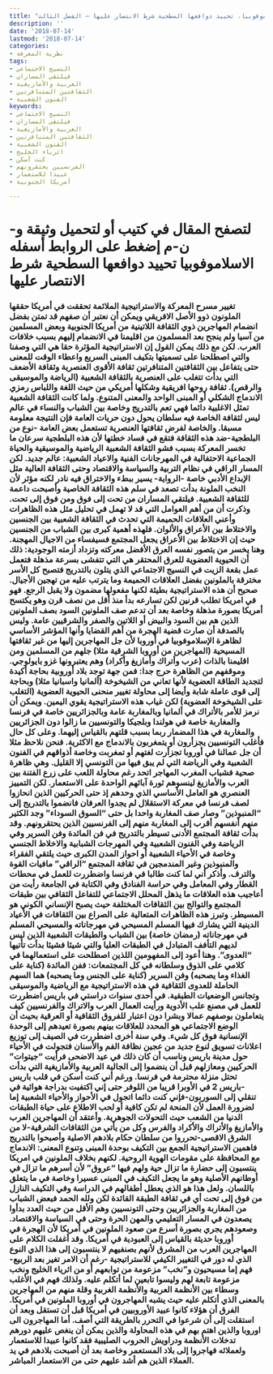 ```yaml
---
title: "الاسلاموفوبيا، تحييد دوافعها السطحية شرط الانتصار عليها – الفصل الثالث"
description: ''
date: '2018-07-14'
lastmod: '2018-07-14'
categories:
- نظرية المعرفة
tags:
- النسيج الاجتماعي
- فيلتقي المساران
- العربية والأمازيغية
- الثقافتين المتنافرتين
- الفنون الشعبية
keywords:
- النسيج الاجتماعي
- فيلتقي المساران
- العربية والأمازيغية
- الثقافتين المتنافرتين
- الفنون الشعبية
- اثرياء الخليج
- كنت أسكن
- الفرنسيين يحتقرونهم
- عبيدا للاستعمار
- أمريكا الجنوبية

---
```

# **لتصفح المقال في كتيب أو لتحميل وثيقة و-ن-م إضغط على الروابط أسفله** **الاسلاموفوبيا تحييد دوافعها السطحية شرط الانتصار عليها**

### تغيير مسرح المعركة والاستراتيجية الملائمة تحققت في أمريكا حققها الملونون ذوو الأصل الافريقي ويمكن أن نعتبر أن صفهم قد تمتن بفضل انضمام المهاجرين ذوي الثقافة اللاتينية من أمريكا الجنوبية وبعض المسلمين من آسيا ولم ينجح بعد المسلمون من اقليمنا في الانضمام إليهم بسبب خلافات العرب. لكن مع ذلك يمكن القول إن الاستراتيجية المؤثرة حقا هي التي وصفنا والتي اصطلحنا على تسميتها بتكيف المبنى السريع واعطاء الوقت للمعنى حتى يتفاعل بين الثقافتين المتنافرتين ثقافة الأقوى العنصرية وثقافة الأضعف التي بدأت تتغلب على العنصرية بالثقافة الشعبية (الرياضة والموسيقى والرقص). ثقافة روحها افريقية وشكلها أمريكي من حيث اللغة واللباس رمزي الاندماج الشكلي أو المبنى الواحد والمعنى المتنوع. ولما كانت الثقافة الشعبية تمثل الاغلبية دائما فهي تعم بالتدريج وخاصة بين الشباب والنساء في عالم ليس لثقافة الخاصة فيه سلطان يحول دون حريات العامة فإن النتيجة معلومة مسبقا. والخاصة لفرض ثقافتها العنصرية تستعمل بعض العامة -نوع من البلطجية-ضد هذه الثقافة فتقع في فساد خطتها لأن هذه البلطجية سرعان ما تخسر المعركة بسبب فشو الثقافة الشعبية الرياضية والموسيقية والحياة الجماعية الاحتفالية في المهرجانات الفنية والاعياد الشعبية: عالم جديد. لكن المسار الراقي في نظام التربية والسياسة والاقتصاد وحتى الثقافة العالية مثل الإبداع الأدبي خاصة -الرواية- يسير ببطء والاختراق فيه نادر لكنه مؤثر لأن النخب الملونة بدأت تصعد في سلم هذه الثقافة الخاصية وأصبحت داعمة للثقافة الشعبية. فيلتقي المساران من تحت إلى فوق ومن فوق إلى تحت. وذكرت أن من أهم العوامل التي قد لا تهمل في تحليل مثل هذه الظاهرات وأعني العلاقات الحميمة التي تحدث في الثقافة الشعبية بين الجنسين والاختلاط بين الأعراق والألوان. فلهذه أهمية كبرى بين الشباب من الجنسين حيث إن الاختلاط بين الأعراق يجعل المجتمع فسيفساء من الاجيال المهجنة. وهنا يخسر من يتصور نفسه العرق الأفضل معركته وتزداد أزمته الوجودية: ذلك أن الحيوية العضوية للعرق المحتقر هي التي تتفشى بسرعة مذهلة فتعمل عمل بقعة الزيت في النسيج الاجتماعي الذي يتلون بالتدريج فتصبح كل الأسر مخترقة بالملونين بفضل العلاقات الحميمة وما يترتب عليه من تهجين الأجيال. صحيح أن هذه الاستراتيجية بطيئة لكنها مفعولها مضمون ولا يقبل الرجع. فهو في امريكا تطلب قرنين لكن تسارعه بدأ منذ أقل من نصف قرن وهو يكتسح أمريكا بصورة مذهلة وخاصة بعد أن تدعم صف الملونين السود بصف الملونين الذين هم بين السود والبيض أو اللاتين والصفر والشرقيين عامة. وليس بالصدفة أن صارت قضية الهجرة من أهم القضايا وأنها المؤشر الأساسي لظاهرة الإسلاموفوبيا في أوروبا لأن جل المهاجرين إليها من غير ثقافتها المسيحية (المهاجرين من أوروبا الشرقية مثلا) جلهم من المسلمين ومن اقليمنا بالذات (عرب وأتراك وأمازيغ وأكراد) وهم يعتبرونها غزو بايولوجي. وموقفهم من الظاهرة حرج جدا: فمن جهة توجد بلاد أوروبية بحاجة أكيدة لتجديد الطاقة العضوية لأنها تعاني من الشيخوخة (ألمانيا واسبانيا مثلا) وبحاجة إلى قوى عاملة شابة وأيضا إلى محاولة تغيير منحنى الحيوية العضوية (التغلب على الشيخوخة العضوية) لكن غياب هذه الاستراتيجية يقوي اليمين. ويمكن أن نرمز للأمر بالأتراك في ألمانيا وبالمغاربة عامة وبالجزائريين خاصة في فرنسا والمغاربة خاصة في هولندا وبلجيكا والتونسيين ما زالوا دون الجزائريين والمغاربة في هذا المضمار ربما بسبب قلتهم بالقياس إليهما. وعلى كل حال فأغلب التونسيين يجزأرون أو يتمغربون بالاندماج مع الاكثرية. فنحن نلاحظ مثلا أن جل عمالنا في أوروبا تجزأرت لغتهم أو تمغربت وخاصة أذواقهم في الفنون الشعبية وفي الرياضة التي لم يبق فيها من التونسي إلا القليل. وهي ظاهرة صحية فشباب المغرب المهاجر اتحد رغم محاولة اللعب على زرع الفتنة بين العرب والأمازيغ لينسوهم ثورة آبائهم الواحدة على الاستعمار. لكن التمييز العنصري هو العامل الأساسي الذي وحدهم إذ حتى الحركيين الذين انحازوا لصف فرنسا في معركة الاستقلال لم يجدوا العرفان فانضموا بالتدريج إلى “المنبوذين” وصار صف المغاربة واحدا بل حتى “السوق السوداء” وجد الكثير منهم أنفسهم أقرب إلى المغاربة منهم إلى الفرنسيين الذين يحتقرونهم. وقد بدأت ثقافة المجتمع الأدنى تسيطر بالتدريج في فن المائدة وفن السرير وفي الرياضة وفي الفنون الشعبية وفي المهرجات الشبابية والاخلاط الجنسي وخاصة في الأحياء الشعبية أو احواز المدن الكبرى حيث يلتقي الفقراء والمنبوذين وغير المندمجين في ثقافة المجتمع “الراقي” مافيات القوة والترف. وأذكر أني لما كنت طالبا في فرنسا واضطررت للعمل في محطات القطار وفي المعامل وفي حراسة الفنادق وفي الكتابة في الجامعة رأيت من أعاجيب هذه العلاقات ما يذهل المحلل الاجتماعي للتفاعل الثقافي بين طبقات المجتمع والتوالج بين الثقافات المختلفة حيث يصبح الإنساني الكوني هو المسيطر. وتبرز هذه الظاهرات المتعالية على الصراع بين الثقافات في الأعياد الدينية التي يشارك فيها المسلم المسيحي في مهرجاناته والمسيحي المسلم في مهرجاناته (رمضان خاصة) بين الشباب والطبقات الشعبية الذين ليس لديهم التأفف المتبادل في الطبقات العليا والتي شيئا فشيئا بدأت تأتيها “العدوى”. وهنا أعود إلى المفهومين اللذين اصطلحت على استعمالهما في كلامي على الذوق وسلطانه في كل المجتمعات: ففن المائدة (كناية على الغذاء وما يصحبه) وفن السرير (كناية على الجنس وما يصحبه) هما السهم الحاملة للعدوى الثقافية في هذه الاستراتيجية مع الرياضية والموسيقى وتجانس الوضعيات الطبقية. في أحدى سنوات دراستي في باريس اضطررت للعمل في مصنع علب الأدوية ورأيت العمال العرب والاتراك والفرنسيين كيف يتعاملون بوصفهم عمالا وبشرا دون اعتبار للفروق الثقافية أو العرقية بحيث أن الوضع الاجتماعي هو المحدد للعلاقات بينهم بصورة تعيدهم إلى الوحدة الإنسانية فوق كل شيء. وفي سنة أخرى اضطررت في الصيف إلى توزيع اعلانات تسويق لنوع جديد من عجين نظافة الفم والأسنان فتجولت في الأحياء حول مدينة باريس وناسب أن كان ذلك في عيد الاضحى فرأيت “جيتوات” الحركيين ومعازلهم قبل أن ينضموا إلى الجالية العربية والأمازيغية التي بدأت تحتل منزلة محترمة في فرنسا. ورغم أني كنت أسكن في قلب باريس -باريس 2 في الأوبرا قريبا من اللوفر حتى إني اكتفيت بدراجة هوائية في تنقلي إلى السوربون-فإني كنت دائما اتجول في الأحواز والأحياء الشعبية إما لضرورة العمل لأن المنحة لم تكن كافية أو لحب الاطلاع على حياة الطبقات الدنيا من الشعب حيث التحولات الجوهرية. وأعتقد أن المهاجرين العرب والأمازيغ والأتراك والأكراد والفرس وكل من يأتي من الثقافات الشرقية-لا من الشرق الاقصى-تحرروا من سلطان حكام بلادهم الاصلية وأصبحوا بالتدريج فاهمين الاستراتيجية الجمع بين التكيف بوحدة المبنى وتنوع المعنى: الاندماج مع المحافظة على مقومات الهوية الروحية. لكنهم بخلاف الملونين في امريكا ينتسبون إلى حضارة ما تزال حية ولهم فيها “عروق” لأن أسرهم ما تزال في أوطانهم الأصلية وهو ما يجعل التكيف في المبنى عسيرا وخاصة في ما يتعلق باللسان. ولعل هذا هو الذي يعطل أطفالهم في الدراسة وفي التكيف النازل من فوق إلى تحت أي في ثقافة الطبقة القائدة لكن ولله الحمد فبعض الشباب من المغاربة والجزائريين وحتى التونسيين وهم الأقل من حيث العدد بدأوا يصعدون في المسار التعليمي والمهن الحرة وحتى في السياسة والاقتصاد. وصعودهم يجري بصورة أسرع من صعود الملونين في أمريكا لأن الهجرة في أوروبا حديثة بالقياس إلى العبودية في أمريكا. وقد أغفلت الكلام على المهاجرين العرب من المشرق لأنهم بصنفيهم لا ينتسبون إلى هذا الذي النوع الذي له دور في التغيير الكيفي للاستراتيجية -رغم أن الامر تغير بعد الربيع-فهم إما مسيحيون و”نخب” مزعومة من توابعهم أو من اثرياء الخليج ونخب مزعومة تابعة لهم وليسوا تابعين لما أتكلم عليه. ولذلك فهم في الأغلب وسطاء بين الأنظمة العربية والأنظمة الغربية وقلة منهم من المهاجرين بالمعنى الذي أتكلم عليه حيث يشبه المهاجرون في أوروبا الملونين في أمريكا. الفرق أن هؤلاء كانوا عبيد الأوروبيين في أمريكا قبل أن تستقل وبعد أن استقلت إلى أن شرعوا في التحرر بالطريقة التي أصف. أما المهاجرون الى اوروبا والذين اهتم بهم في هذه المحاولة والذين يمكن أن ينغص عليهم دورهم تدخلات الأنظمة ودراويش الحروب الصليبية فقد كانوا عبيدا للاستعمار ولعملائه فهاجروا إلى بلاد المستعمر وخاصة بعد أن أصبحت بلادهم في يد العملاء الذين هم أشد عليهم حتى من الاستعمار المباشر.

###